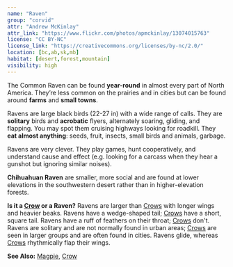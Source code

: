 ```yaml
---
name: "Raven"
group: "corvid"
attr: "Andrew McKinlay"
attr_link: "https://www.flickr.com/photos/apmckinlay/13074015763"
license: "CC BY-NC"
license_link: "https://creativecommons.org/licenses/by-nc/2.0/"
location: [bc,ab,sk,mb]
habitat: [desert,forest,mountain]
visibility: high
---
```

The Common Raven can be found **year-round** in almost every part of North America. They’re less common on the prairies and in cities but can be found around **farms** and **small towns**.

Ravens are large black birds (22-27 in) with a wide range of calls. They are **solitary** birds and **acrobatic** flyers, alternately soaring, gliding, and flapping. You may spot them cruising highways looking for roadkill. They **eat almost anything**: seeds, fruit, insects, small birds and animals, garbage.

Ravens are very clever. They play games, hunt cooperatively, and understand cause and effect (e.g. looking for a carcass when they hear a gunshot but ignoring similar noises).

**Chihuahuan Raven** are smaller, more social and are found at lower elevations in the southwestern desert rather than in higher-elevation forests.

**Is it a [Crow](/{{section}}/crow) or a Raven?** Ravens are larger than [Crows](/{{section}}/crow) with longer wings and heavier beaks. Ravens have a wedge-shaped tail; [Crows](/{{section}}/crow) have a short, square tail. Ravens have a ruff of feathers on their throat; [Crows](/{{section}}/crow) don't. Ravens are solitary and are not normally found in urban areas; [Crows](/{{section}}/crow) are seen in larger groups and are often found in cities. Ravens glide, whereas [Crows](/{{section}}/crow) rhythmically flap their wings.

<!-- generated, do not edit -->
**See Also:**
[Magpie](/{{section}}/magpie),
[Crow](/{{section}}/crow)
